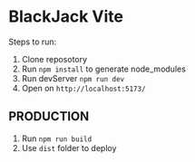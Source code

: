 # BlackJack Vite

Steps to run:

1. Clone reposotory
2. Run ```npm install``` to generate node_modules
3. Run devServer ```npm run dev```
4. Open on ```http://localhost:5173/```

## PRODUCTION

1. Run ```npm run build```
2. Use ```dist``` folder to deploy